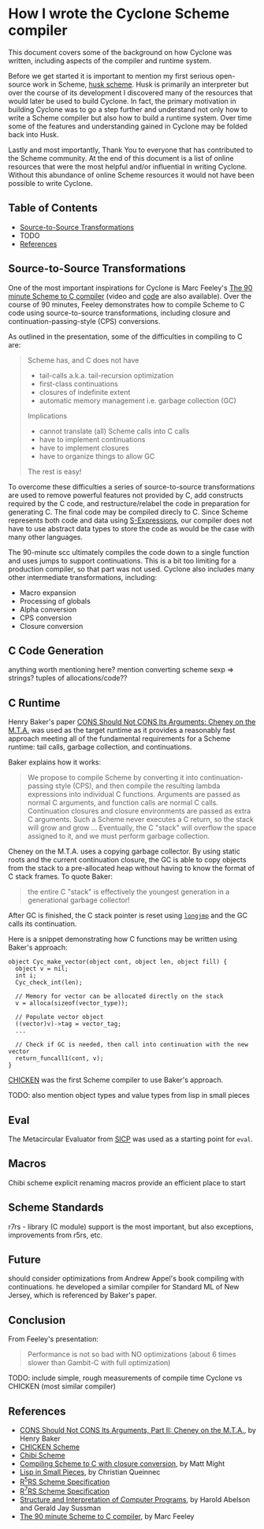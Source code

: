# How I wrote the Cyclone Scheme compiler

This document covers some of the background on how Cyclone was written, including aspects of the compiler and runtime system. 

Before we get started it is important to mention my first serious open-source work in Scheme, [husk scheme](http://justinethier.github.io/husk-scheme). Husk is primarily an interpreter but over the course of its development I discovered many of the resources that would later be used to build Cyclone. In fact, the primary motivation in building Cyclone was to go a step further and understand not only how to write a Scheme compiler but also how to build a runtime system. Over time some of the features and understanding gained in Cyclone may be folded back into Husk.

Lastly and most importantly, Thank You to everyone that has contributed to the Scheme community. At the end of this document is a list of online resources that were the most helpful and/or influential in writing Cyclone. Without this abundance of online Scheme resources it would not have been possible to write Cyclone.

## Table of Contents

- [Source-to-Source Transformations](#source-to-source-transformations)
- TODO
- [References](#references)

## Source-to-Source Transformations
One of the most important inspirations for Cyclone is Marc Feeley's [The 90 minute Scheme to C compiler](http://churchturing.org/y/90-min-scc.pdf) (video and [code](https://github.com/justinethier/nugget/tree/master/90-min-scc) are also available). Over the course of 90 minutes, Feeley demonstrates how to compile Scheme to C code using source-to-source transformations, including closure and continuation-passing-style (CPS) conversions. 

As outlined in the presentation, some of the difficulties in compiling to C are:

> Scheme has, and C does not have
>  -  tail-calls a.k.a. tail-recursion optimization
>  -  first-class continuations
>  -  closures of indefinite extent
>  -  automatic memory management i.e. garbage collection (GC)
>
> Implications
>  -  cannot translate (all) Scheme calls into C calls
>  -  have to implement continuations
>  -  have to implement closures
>  -  have to organize things to allow GC
>
> The rest is easy!

To overcome these difficulties a series of source-to-source transformations are used to remove powerful features not provided by C, add constructs required by the C code, and restructure/relabel the code in preparation for generating C. The final code may be compiled direcly to C. Since Scheme represents both code and data using [S-Expressions](https://en.wikipedia.org/wiki/S-expression), our compiler does not have to use abstract data types to store the code as would be the case with many other languages.

The 90-minute scc ultimately compiles the code down to a single function and uses jumps to support continuations. This is a bit too limiting for a production compiler, so that part was not used. Cyclone also includes many other intermediate transformations, including:

- Macro expansion
- Processing of globals
- Alpha conversion
- CPS conversion
- Closure conversion

## C Code Generation

anything worth mentioning here? mention converting scheme sexp => strings? tuples of allocations/code??

## C Runtime
Henry Baker's paper [CONS Should Not CONS Its Arguments: Cheney on the M.T.A.](http://www.pipeline.com/~hbaker1/CheneyMTA.html) was used as the target runtime as it provides a reasonably fast approach meeting all of the fundamental requirements for a Scheme runtime: tail calls, garbage collection, and continuations.

Baker explains how it works:

> We propose to compile Scheme by converting it into continuation-passing style (CPS), and then compile the resulting lambda expressions into individual C functions. Arguments are passed as normal C arguments, and function calls are normal C calls. Continuation closures and closure environments are passed as extra C arguments. Such a Scheme never executes a C return, so the stack will grow and grow ... Eventually, the C "stack" will overflow the space assigned to it, and we must perform garbage collection. 

Cheney on the M.T.A. uses a copying garbage collector. By using static roots and the current continuation closure, the GC is able to copy objects from the stack to a pre-allocated heap without having to know the format of C stack frames. To quote Baker:

> the entire C "stack" is effectively the youngest generation in a generational garbage collector!

After GC is finished, the C stack pointer is reset using [`longjmp`](http://man7.org/linux/man-pages/man3/longjmp.3.html) and the GC calls its continuation. 

Here is a snippet demonstrating how C functions may be written using Baker's approach:

    object Cyc_make_vector(object cont, object len, object fill) {
      object v = nil;
      int i;
      Cyc_check_int(len);

      // Memory for vector can be allocated directly on the stack
      v = alloca(sizeof(vector_type));

      // Populate vector object
      ((vector)v)->tag = vector_tag;
      ... 

      // Check if GC is needed, then call into continuation with the new vector
      return_funcall1(cont, v);
    }

[CHICKEN](http://www.call-cc.org/) was the first Scheme compiler to use Baker's approach.

TODO:
also mention object types and value types from lisp in small pieces

## Eval

The Metacircular Evaluator from [SICP](https://mitpress.mit.edu/sicp/full-text/book/book.html) was used as a starting point for `eval`.

## Macros

Chibi scheme explicit renaming macros provide an efficient place to start

## Scheme Standards

r7rs - library (C module) support is the most important, but also exceptions, improvements from r5rs, etc.

## Future

should consider optimizations from Andrew Appel's book compiling with continuations. he developed a similar compiler for Standard ML of New Jersey, which is referenced by Baker's paper.

## Conclusion

From Feeley's presentation:

> Performance is not so bad with NO optimizations (about 6 times slower than Gambit-C with full optimization)

TODO: include simple, rough measurements of compile time Cyclone vs CHICKEN (most similar compiler)

## References

- [CONS Should Not CONS Its Arguments, Part II: Cheney on the M.T.A.](http://www.pipeline.com/~hbaker1/CheneyMTA.html), by Henry Baker
- [CHICKEN Scheme](http://www.call-cc.org/)
- [Chibi Scheme](https://github.com/ashinn/chibi-scheme)
- [Compiling Scheme to C with closure conversion](http://matt.might.net/articles/compiling-scheme-to-c/), by Matt Might
- [Lisp in Small Pieces](http://pagesperso-systeme.lip6.fr/Christian.Queinnec/WWW/LiSP.html), by Christian Queinnec
- [R<sup>5</sup>RS Scheme Specification](http://www.schemers.org/Documents/Standards/R5RS/HTML/)
- [R<sup>7</sup>RS Scheme Specification](http://trac.sacrideo.us/wg/wiki)
- [Structure and Interpretation of Computer Programs](https://mitpress.mit.edu/sicp/full-text/book/book.html), by Harold Abelson and Gerald Jay Sussman
- [The 90 minute Scheme to C compiler](http://churchturing.org/y/90-min-scc.pdf), by Marc Feeley
